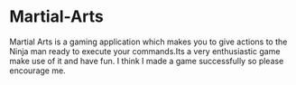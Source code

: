 # Martial-Arts

Martial Arts is a gaming application which makes you to give actions to the Ninja man ready to execute your commands.Its a very enthusiastic game make use of it and have fun.
I think I made a game successfully so please encourage me.
